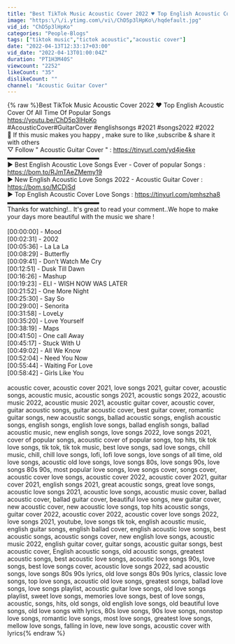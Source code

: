 ```yaml
---
title: "Best TikTok Music Acoustic Cover 2022 ♥ Top English Acoustic Cover Of  All Time Of Popular Songs"
image: "https:\/\/i.ytimg.com\/vi\/ChD5p3lHpKo\/hqdefault.jpg"
vid_id: "ChD5p3lHpKo"
categories: "People-Blogs"
tags: ["tiktok music","tictok acoustic","acoustic cover"]
date: "2022-04-13T12:33:17+03:00"
vid_date: "2022-04-13T01:00:04Z"
duration: "PT1H3M40S"
viewcount: "2252"
likeCount: "35"
dislikeCount: ""
channel: "Acoustic Guitar Cover"
---
```

{% raw %}Best TikTok Music Acoustic Cover 2022 ♥ Top English Acoustic Cover Of  All Time Of Popular Songs<br /><a rel="nofollow" target="blank" href="https://youtu.be/ChD5p3lHpKo">https://youtu.be/ChD5p3lHpKo</a><br />#AcousticCover​ #GuitarCover​ #englishsongs​ #2021 #songs2022 #2022<br />🔔 If this music makes you happy , make sure to like ,subscribe &amp; share it with others <br />▽ Follow &quot; Acoustic Guitar Cover &quot; : <a rel="nofollow" target="blank" href="https://tinyurl.com/yd4je4ke">https://tinyurl.com/yd4je4ke</a><br />▬▬▬▬▬▬▬▬▬▬▬▬▬▬▬ <br />► Best English Acoustic Love Songs Ever - Cover of popular Songs :  <a rel="nofollow" target="blank" href="https://bom.to/RJmTAeZMemy19">https://bom.to/RJmTAeZMemy19</a><br />► New English Acoustic Love Songs 2022 - Acoustic Guitar Cover : <a rel="nofollow" target="blank" href="https://bom.so/MCDjSd">https://bom.so/MCDjSd</a><br />► Top English Acoustic Cover Love Songs : <a rel="nofollow" target="blank" href="https://tinyurl.com/pmhszha8">https://tinyurl.com/pmhszha8</a><br />▬▬▬▬▬▬▬▬▬▬▬▬▬▬▬ <br />Thanks for watching!.. It's great to read your comment..We hope to make your days more beautiful with the music we share !<br /><br />[00:00:00] - Mood<br />[00:02:31] - 2002<br />[00:05:36] - La La La<br />[00:08:29] - Butterfly<br />[00:09:41] - Don’t Watch Me Cry<br />[00:12:51] - Dusk Till Dawn<br />[00:16:26] - Mashup<br />[00:19:23] - ELI - WISH NOW WAS LATER<br />[00:21:52] - One More Night<br />[00:25:30] - Say So<br />[00:29:00] - Senorita<br />[00:31:58] - LoveLy<br />[00:35:20] - Love Yourself<br />[00:38:19] - Maps<br />[00:41:50] - One call Away<br />[00:45:17] - Stuck With U<br />[00:49:02] - All We Know<br />[00:52:04] - Need You Now<br />[00:55:44] - Waiting For Love<br />[00:58:42] - Girls Like You<br /><br />acoustic cover, acoustic cover 2021, love songs 2021, guitar cover, acoustic songs, acoustic music, acoustic songs 2021, acoustic songs 2022, acoustic music 2022, acoustic music 2021, acoustic guitar cover, acoustic cover, guitar acoustic songs, guitar acoustic cover, best guitar cover, romantic guitar songs, new acoustic songs, ballad acoustic songs, english acoustic songs, english songs, english love songs, ballad english songs, ballad acoustic music, new english songs, love songs 2022, love songs 2021, cover of popular songs, acoustic cover of popular songs, top hits, tik tok love songs, tik tok, tik tok music, best love songs, sad love songs, chill music, chill, chill love songs, lofi, lofi love songs, love songs of all time, old love songs, acoustic old love songs, love songs 80s, love songs 90s, love songs 80s 90s, most popular love songs, love songs cover, songs cover, acoustic cover love songs, acoustic cover 2022, acoustic cover 2021, guitar cover 2021, english songs 2021, great acoustic songs, great love songs, acoustic love songs 2021, acoustic love songs, acoustic music cover, ballad acoustic cover, ballad guitar cover, beautiful love songs, new guitar cover, new acoustic cover, new acoustic love songs, top hits acoustic songs, guitar cover 2022, acoustic cover 2022, acoustic cover love songs 2022, love songs 2021, youtube, love songs tik tok, english acoustic music, english guitar songs, english ballad cover, english acoustic love songs, best acoustic songs, acoustic songs cover, new english love songs, acoustic music 2022, english guitar cover, guitar songs, acoustic guitar songs, best acoustic cover, English acoustic songs, old acoustic songs, greatest acoustic songs, best acoustic love songs, acoustic love songs 90s, love songs, best love songs cover, acoustic love songs 2022, sad acoustic songs, love songs 80s 90s lyrics, old love songs 80s 90s lyrics, classic love songs, top love songs, acoustic old love songs, greatest songs, ballad love songs, love songs playlist, acoustic guitar love songs, old love songs playlist, sweet love songs, memories love songs, best of love songs, acoustic, songs, hits, old songs, old english love songs, old beautiful love songs, old love songs with lyrics, 80s love songs, 90s love songs, nonstop love songs, romantic love songs, most love songs, greatest love songs, mellow love songs, falling in love, new love songs, acoustic cover with lyrics{% endraw %}

